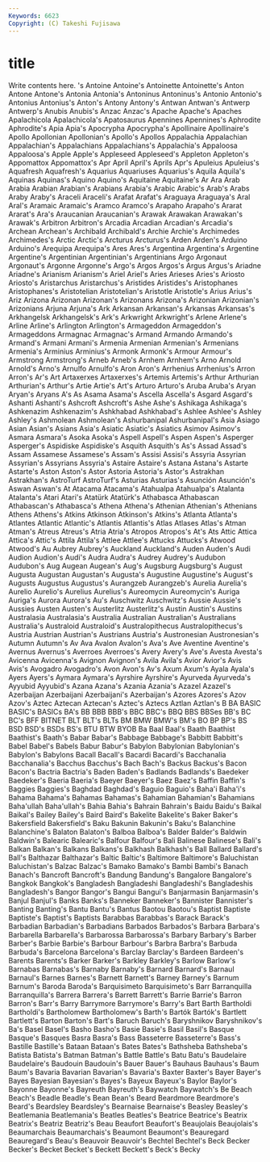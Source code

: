 ```yaml
---
Keywords: 6623 
Copyright: (C) Takeshi Fujisawa
---
```


# title

Write contents here.
's Antoine Antoine's Antoinette
Antoinette's Anton Antone Antone's Antonia Antonia's Antoninus Antoninus's Antonio Antonio's
Antonius Antonius's Anton's Antony Antony's Antwan Antwan's Antwerp Antwerp's Anubis
Anubis's Anzac Anzac's Apache Apache's Apaches Apalachicola Apalachicola's Apatosaurus Apennines
Apennines's Aphrodite Aphrodite's Apia Apia's Apocrypha Apocrypha's Apollinaire Apollinaire's Apollo
Apollonian Apollonian's Apollo's Apollos Appalachia Appalachian Appalachian's Appalachians Appalachians's Appalachia's
Appaloosa Appaloosa's Apple Apple's Appleseed Appleseed's Appleton Appleton's Appomattox Appomattox's
Apr April April's Aprils Apr's Apuleius Apuleius's Aquafresh Aquafresh's Aquarius
Aquariuses Aquarius's Aquila Aquila's Aquinas Aquinas's Aquino Aquino's Aquitaine Aquitaine's
Ar Ara Arab Arabia Arabian Arabian's Arabians Arabia's Arabic Arabic's
Arab's Arabs Araby Araby's Araceli Araceli's Arafat Arafat's Araguaya Araguaya's
Aral Aral's Aramaic Aramaic's Aramco Aramco's Arapaho Arapaho's Ararat Ararat's
Ara's Araucanian Araucanian's Arawak Arawakan Arawakan's Arawak's Arbitron Arbitron's Arcadia
Arcadian Arcadian's Arcadia's Archean Archean's Archibald Archibald's Archie Archie's Archimedes
Archimedes's Arctic Arctic's Arcturus Arcturus's Arden Arden's Arduino Arduino's Arequipa
Arequipa's Ares Ares's Argentina Argentina's Argentine Argentine's Argentinian Argentinian's Argentinians
Argo Argonaut Argonaut's Argonne Argonne's Argo's Argos Argos's Argus Argus's
Ariadne Ariadne's Arianism Arianism's Ariel Ariel's Aries Arieses Aries's Ariosto
Ariosto's Aristarchus Aristarchus's Aristides Aristides's Aristophanes Aristophanes's Aristotelian Aristotelian's Aristotle
Aristotle's Arius Arius's Ariz Arizona Arizonan Arizonan's Arizonans Arizona's Arizonian
Arizonian's Arizonians Arjuna Arjuna's Ark Arkansan Arkansan's Arkansas Arkansas's Arkhangelsk
Arkhangelsk's Ark's Arkwright Arkwright's Arlene Arlene's Arline Arline's Arlington Arlington's
Armageddon Armageddon's Armageddons Armagnac Armagnac's Armand Armando Armando's Armand's Armani
Armani's Armenia Armenian Armenian's Armenians Armenia's Arminius Arminius's Armonk Armonk's
Armour Armour's Armstrong Armstrong's Arneb Arneb's Arnhem Arnhem's Arno Arnold
Arnold's Arno's Arnulfo Arnulfo's Aron Aron's Arrhenius Arrhenius's Arron Arron's
Ar's Art Artaxerxes Artaxerxes's Artemis Artemis's Arthur Arthurian Arthurian's Arthur's
Artie Artie's Art's Arturo Arturo's Aruba Aruba's Aryan Aryan's Aryans
A's As Asama Asama's Ascella Ascella's Asgard Asgard's Ashanti Ashanti's
Ashcroft Ashcroft's Ashe Ashe's Ashikaga Ashikaga's Ashkenazim Ashkenazim's Ashkhabad Ashkhabad's
Ashlee Ashlee's Ashley Ashley's Ashmolean Ashmolean's Ashurbanipal Ashurbanipal's Asia Asiago
Asian Asian's Asians Asia's Asiatic Asiatic's Asiatics Asimov Asimov's Asmara
Asmara's Asoka Asoka's Aspell Aspell's Aspen Aspen's Asperger Asperger's Aspidiske
Aspidiske's Asquith Asquith's As's Assad Assad's Assam Assamese Assamese's Assam's
Assisi Assisi's Assyria Assyrian Assyrian's Assyrians Assyria's Astaire Astaire's Astana
Astana's Astarte Astarte's Aston Aston's Astor Astoria Astoria's Astor's Astrakhan
Astrakhan's AstroTurf AstroTurf's Asturias Asturias's Asunción Asunción's Aswan Aswan's At
Atacama Atacama's Atahualpa Atahualpa's Atalanta Atalanta's Atari Atari's Atatürk Atatürk's
Athabasca Athabascan Athabascan's Athabasca's Athena Athena's Athenian Athenian's Athenians Athens
Athens's Atkins Atkinson Atkinson's Atkins's Atlanta Atlanta's Atlantes Atlantic Atlantic's
Atlantis Atlantis's Atlas Atlases Atlas's Atman Atman's Atreus Atreus's Atria
Atria's Atropos Atropos's At's Ats Attic Attica Attica's Attic's Attila
Attila's Attlee Attlee's Attucks Attucks's Atwood Atwood's Au Aubrey Aubrey's
Auckland Auckland's Auden Auden's Audi Audion Audion's Audi's Audra Audra's
Audrey Audrey's Audubon Audubon's Aug Augean Augean's Aug's Augsburg Augsburg's
August Augusta Augustan Augustan's Augusta's Augustine Augustine's August's Augusts Augustus
Augustus's Aurangzeb Aurangzeb's Aurelia Aurelia's Aurelio Aurelio's Aurelius Aurelius's Aureomycin
Aureomycin's Auriga Auriga's Aurora Aurora's Au's Auschwitz Auschwitz's Aussie Aussie's
Aussies Austen Austen's Austerlitz Austerlitz's Austin Austin's Austins Australasia Australasia's
Australia Australian Australian's Australians Australia's Australoid Australoid's Australopithecus Australopithecus's Austria
Austrian Austrian's Austrians Austria's Austronesian Austronesian's Autumn Autumn's Av Ava
Avalon Avalon's Ava's Ave Aventine Aventine's Avernus Avernus's Averroes Averroes's
Avery Avery's Ave's Avesta Avesta's Avicenna Avicenna's Avignon Avignon's Avila
Avila's Avior Avior's Avis Avis's Avogadro Avogadro's Avon Avon's Av's
Axum Axum's Ayala Ayala's Ayers Ayers's Aymara Aymara's Ayrshire Ayrshire's
Ayurveda Ayurveda's Ayyubid Ayyubid's Azana Azana's Azania Azania's Azazel Azazel's
Azerbaijan Azerbaijani Azerbaijani's Azerbaijan's Azores Azores's Azov Azov's Aztec Aztecan
Aztecan's Aztec's Aztecs Aztlan Aztlan's B BA BASIC BASIC's BASICs
BA's BB BBB BBB's BBC BBC's BBQ BBS BBSes BB's
BC BC's BFF BITNET BLT BLT's BLTs BM BMW BMW's
BM's BO BP BP's BS BSD BSD's BSDs BS's BTU
BTW BYOB Ba Baal Baal's Baath Baathist Baathist's Baath's Babar
Babar's Babbage Babbage's Babbitt Babbitt's Babel Babel's Babels Babur Babur's
Babylon Babylonian Babylonian's Babylon's Babylons Bacall Bacall's Bacardi Bacardi's Bacchanalia
Bacchanalia's Bacchus Bacchus's Bach Bach's Backus Backus's Bacon Bacon's Bactria
Bactria's Baden Baden's Badlands Badlands's Baedeker Baedeker's Baeria Baeria's Baeyer
Baeyer's Baez Baez's Baffin Baffin's Baggies Baggies's Baghdad Baghdad's Baguio
Baguio's Baha'i Baha'i's Bahama Bahama's Bahamas Bahamas's Bahamian Bahamian's Bahamians
Baha'ullah Baha'ullah's Bahia Bahia's Bahrain Bahrain's Baidu Baidu's Baikal Baikal's
Bailey Bailey's Baird Baird's Bakelite Bakelite's Baker Baker's Bakersfield Bakersfield's
Baku Bakunin Bakunin's Baku's Balanchine Balanchine's Balaton Balaton's Balboa Balboa's
Balder Balder's Baldwin Baldwin's Balearic Balearic's Balfour Balfour's Bali Balinese
Balinese's Bali's Balkan Balkan's Balkans Balkans's Balkhash Balkhash's Ball Ballard
Ballard's Ball's Balthazar Balthazar's Baltic Baltic's Baltimore Baltimore's Baluchistan Baluchistan's
Balzac Balzac's Bamako Bamako's Bambi Bambi's Banach Banach's Bancroft Bancroft's
Bandung Bandung's Bangalore Bangalore's Bangkok Bangkok's Bangladesh Bangladeshi Bangladeshi's Bangladeshis
Bangladesh's Bangor Bangor's Bangui Bangui's Banjarmasin Banjarmasin's Banjul Banjul's Banks
Banks's Banneker Banneker's Bannister Bannister's Banting Banting's Bantu Bantu's Bantus
Baotou Baotou's Baptist Baptiste Baptiste's Baptist's Baptists Barabbas Barabbas's Barack
Barack's Barbadian Barbadian's Barbadians Barbados Barbados's Barbara Barbara's Barbarella Barbarella's
Barbarossa Barbarossa's Barbary Barbary's Barber Barber's Barbie Barbie's Barbour Barbour's
Barbra Barbra's Barbuda Barbuda's Barcelona Barcelona's Barclay Barclay's Bardeen Bardeen's
Barents Barents's Barker Barker's Barkley Barkley's Barlow Barlow's Barnabas Barnabas's
Barnaby Barnaby's Barnard Barnard's Barnaul Barnaul's Barnes Barnes's Barnett Barnett's
Barney Barney's Barnum Barnum's Baroda Baroda's Barquisimeto Barquisimeto's Barr Barranquilla
Barranquilla's Barrera Barrera's Barrett Barrett's Barrie Barrie's Barron Barron's Barr's
Barry Barrymore Barrymore's Barry's Bart Barth Bartholdi Bartholdi's Bartholomew Bartholomew's
Barth's Bartók Bartók's Bartlett Bartlett's Barton Barton's Bart's Baruch Baruch's
Baryshnikov Baryshnikov's Ba's Basel Basel's Basho Basho's Basie Basie's Basil
Basil's Basque Basque's Basques Basra Basra's Bass Basseterre Basseterre's Bass's
Bastille Bastille's Bataan Bataan's Bates Bates's Bathsheba Bathsheba's Batista Batista's
Batman Batman's Battle Battle's Batu Batu's Baudelaire Baudelaire's Baudouin Baudouin's
Bauer Bauer's Bauhaus Bauhaus's Baum Baum's Bavaria Bavarian Bavarian's Bavaria's
Baxter Baxter's Bayer Bayer's Bayes Bayesian Bayesian's Bayes's Bayeux Bayeux's
Baylor Baylor's Bayonne Bayonne's Bayreuth Bayreuth's Baywatch Baywatch's Be Beach
Beach's Beadle Beadle's Bean Bean's Beard Beardmore Beardmore's Beard's Beardsley
Beardsley's Bearnaise Bearnaise's Beasley Beasley's Beatlemania Beatlemania's Beatles Beatles's Beatrice
Beatrice's Beatrix Beatrix's Beatriz Beatriz's Beau Beaufort Beaufort's Beaujolais Beaujolais's
Beaumarchais Beaumarchais's Beaumont Beaumont's Beauregard Beauregard's Beau's Beauvoir Beauvoir's Bechtel
Bechtel's Beck Becker Becker's Becket Becket's Beckett Beckett's Beck's Becky
